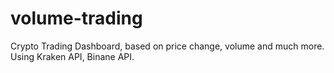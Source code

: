 # volume-trading
Crypto Trading Dashboard, based on price change, volume and much more. Using Kraken API, Binane API. 
